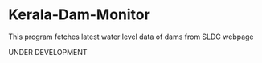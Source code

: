 # Kerala-Dam-Monitor
This program fetches latest water level data of dams from SLDC webpage  


UNDER DEVELOPMENT 
